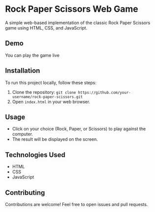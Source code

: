 # Rock Paper Scissors Web Game

A simple web-based implementation of the classic Rock Paper Scissors game using HTML, CSS, and JavaScript.

## Demo

You can play the game live 

## Installation

To run this project locally, follow these steps:

1. Clone the repository: `git clone https://github.com/your-username/rock-paper-scissors.git`
2. Open `index.html` in your web browser.

## Usage

- Click on your choice (Rock, Paper, or Scissors) to play against the computer.
- The result will be displayed on the screen.

## Technologies Used

- HTML
- CSS
- JavaScript

## Contributing

Contributions are welcome! Feel free to open issues and pull requests.


